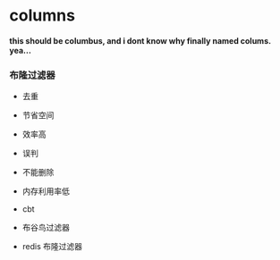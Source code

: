 # columns
#### this should be columbus, and i dont know why finally named colums. yea...


### 布隆过滤器
- 去重
- 节省空间
- 效率高

- 误判
- 不能删除
- 内存利用率低

- cbt
- 布谷鸟过滤器

- redis 布隆过滤器
